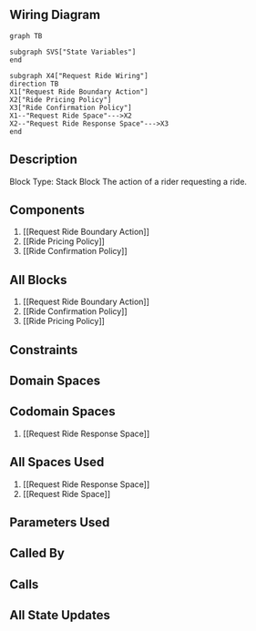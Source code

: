 ## Wiring Diagram

```mermaid
graph TB

subgraph SVS["State Variables"]
end

subgraph X4["Request Ride Wiring"]
direction TB
X1["Request Ride Boundary Action"]
X2["Ride Pricing Policy"]
X3["Ride Confirmation Policy"]
X1--"Request Ride Space"--->X2
X2--"Request Ride Response Space"--->X3
end
```

## Description

Block Type: Stack Block
The action of a rider requesting a ride.
## Components
1. [[Request Ride Boundary Action]]
2. [[Ride Pricing Policy]]
3. [[Ride Confirmation Policy]]

## All Blocks
1. [[Request Ride Boundary Action]]
2. [[Ride Confirmation Policy]]
3. [[Ride Pricing Policy]]

## Constraints

## Domain Spaces

## Codomain Spaces
1. [[Request Ride Response Space]]

## All Spaces Used
1. [[Request Ride Response Space]]
2. [[Request Ride Space]]

## Parameters Used

## Called By

## Calls

## All State Updates

